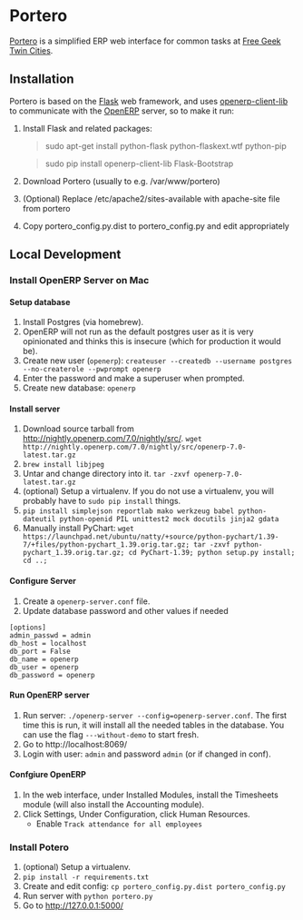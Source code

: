 Portero
=======
[Portero](http://github.com/freegeektwincities/portero) is a simplified ERP web interface for common tasks at [Free Geek Twin Cities](http://freegeektwincities.org).


Installation
------------
Portero is based on the [Flask](http://flask.pocoo.org/) web framework, and uses [openerp-client-lib](http://pypi.python.org/pypi/openerp-client-lib) to communicate with the [OpenERP](http://doc.openerp.com) server, so to make it run:

1. Install Flask and related packages:

   > sudo apt-get install python-flask python-flaskext.wtf python-pip

   > sudo pip install openerp-client-lib Flask-Bootstrap

2. Download Portero (usually to e.g. /var/www/portero)

3. (Optional) Replace /etc/apache2/sites-available with apache-site file from portero

4. Copy portero_config.py.dist to portero_config.py and edit appropriately


Local Development
-----------------

### Install OpenERP Server on Mac

#### Setup database

1. Install Postgres (via homebrew).
1. OpenERP will not run as the default postgres user as it is very opinionated and thinks this is insecure (which for production it would be).
1. Create new user (```openerp```): ```createuser --createdb --username postgres --no-createrole --pwprompt openerp```
1. Enter the password and make a superuser when prompted.
1. Create new database: ```openerp```

#### Install server

1. Download source tarball from http://nightly.openerp.com/7.0/nightly/src/.  ```wget http://nightly.openerp.com/7.0/nightly/src/openerp-7.0-latest.tar.gz```
1. ```brew install libjpeg```
1. Untar and change directory into it.  ```tar -zxvf openerp-7.0-latest.tar.gz```
1. (optional) Setup a virtualenv.  If you do not use a virtualenv, you will probably have to ```sudo pip install``` things.
1. ```pip install simplejson reportlab mako werkzeug babel python-dateutil python-openid PIL unittest2 mock docutils jinja2 gdata```
1. Manually install PyChart: ```wget https://launchpad.net/ubuntu/natty/+source/python-pychart/1.39-7/+files/python-pychart_1.39.orig.tar.gz; tar -zxvf python-pychart_1.39.orig.tar.gz; cd PyChart-1.39; python setup.py install; cd ..;```

#### Configure Server

1. Create a ```openerp-server.conf``` file.
1. Update database password and other values if needed

```
[options]
admin_passwd = admin
db_host = localhost
db_port = False
db_name = openerp
db_user = openerp
db_password = openerp
```

#### Run OpenERP server

1. Run server: ```./openerp-server --config=openerp-server.conf```.  The first time this is run, it will install all the needed tables in the database.  You can use the flag ```---without-demo``` to start fresh.
1. Go to http://localhost:8069/
1. Login with user: ```admin``` and password ```admin``` (or if changed in conf).

#### Confgiure OpenERP

1. In the web interface, under Installed Modules, install the Timesheets module (will also install the Accounting module).
1. Click Settings, Under Configuration, click Human Resources.
    * Enable ```Track attendance for all employees```

### Install Potero

1. (optional) Setup a virtualenv.
1. ```pip install -r requirements.txt```
1. Create and edit config: ```cp portero_config.py.dist portero_config.py```
1. Run server with ```python portero.py```
1. Go to http://127.0.0.1:5000/

